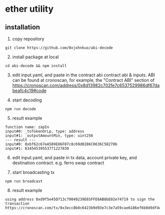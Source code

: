 # ether utility

## installation

1. copy repository

`git clone https://github.com/0xjohnkuo/abi-decode`

2. install package at local

`cd abi-decode && npm install`

3. edit input.yaml, and paste in the contract abi
contract abi & inputs. 
ABI can be found at cronoscan, for example, the "Contract ABI" section of https://cronoscan.com/address/0x8d13982c702fe7c6537529986df67dabeafc4c19#code

4. start decoding

`npm run decode`

5. result example
```
function name: zapIn
input#0: _toTokenOrLp, type: address
input#1: _outputAmountMin, type: uint256
--- result ---
input#0: 0xbf62c67eA509E86F07c8c69d0286C0636C50270b
input#1: 63454539553771227830
```

6. edit input.yaml, and paste in tx data, account private key, and destination contract. e.g. ferro swap contract

7. start broadcasting tx 

`npm run broadcast`

8. result example
```
using address 0xd9f5e45D713c79049239E65FFE6AB8bE02e74719 to sign the transaction
https://cronoscan.com/tx/0x3ecc8b0c6423b9d93e7c3e7a59cae6186ef6b0d9df4d51f5800a0b9468f44e80
```

